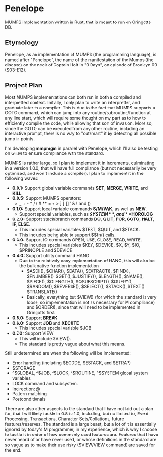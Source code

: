 # Penelope
[MUMPS](http://71.174.62.16/Demo/AnnoStd) implementation written in Rust, that is meant to run on Gringotts DB.

## Etymology
Penelope, as an implementation of MUMPS (the programming language), is named after "Penelope", the name of the manifestation of the Mumps (the disease) on the neck of Captain Holt in "9 Days", an episode of Brooklyn 99 (S03-E12).

## Project Plan
Most MUMPS implementations can both run in both a compiled and interpretted context.  Initially, I only plan to write an interpretter, and graduate later to a compiler.  This is due to the fact that MUMPS supports a GOTO command, which can jump into any routine/subroutine/function at any line start, which will require some thought on my part as to how to efficiently compile the code, while allowing that sort of invasion.  More so, since the GOTO can be executed from any other routine, including an interactive prompt, there is no way to "outsmart" it by detecting all possible jump in points.

I'm developing **mmpmgm** in parallel with Penelope, which I'll also be testing on GT.M to ensure compliance with the standard.

MUMPS is rather large, so I plan to implement it in increments, culminating in a version 1.0.0, that will have full compliance (but not necessarily be very optimized, and won't include a compiler).  I plan to implement it in the following waves:

* **0.0.1:** Support global variable commands **SET**, **MERGE**, **WRITE**, and **KILL**.
* **0.0.5:** Support MUMPS operators: 
   * _  + - * / \ # **  = < > ] [ ]] ' & ! and ().
* **0.1.0:** Support local variable commands **S/M/W/K**, as well as **NEW**.
   * Support special variables, such as **$SYSTEM**, and **$HOROLOG**
* **0.2.0:** Support stack/branch commands **DO**, **QUIT**, **FOR**, **GOTO**, **HALT**, **IF**, **ELSE**.
   * This includes special variables $TEST, $QUIT, and $STACK.
   * This includes being able to support $$fn() calls.
* **0.3.0:** Support IO commands OPEN, USE, CLOSE, READ, WRITE.
  * This includes special variables $KEY, $DEVICE, $X, $Y, $IO, $PRINCIPLE and $DEVICE
* **0.4.0:** Support utility command HANG
   * Due to the relatively easy implementation of HANG, this will also be the bulk native function implementation
      * $ASCII(), $CHAR(), $DATA(), $EXTRACT(), $FIND(), $FNUMBER(), $GET(), $JUSTIFY(), $LENGTH(), $NAME(), $PIECE(), $QLENGTH(), $QSUBSCRIPT(), $QUERY(), $RANDOM(), $REVERSE(), $SELECT(), $STACK(), $TEXT(), $TRANSLATE()
      * Basically, everything but $VIEW() (for which the standard is very loose, so implementation is not as necessary for M compliance) and $ORDER(), since that will need to be implemented in Gringotts first.
* **0.5.0:** Support **BREAK**
* **0.6.0:** Support **JOB** and **XECUTE**
   * This includes special variable $JOB
* **0.7.0:** Support VIEW
   * This will include $VIEW().
   * The standard is pretty vague about what this means.

Still undetermined are when the following will be implemented:
* Error handling (including $ECODE, $ESTACK, and $ETRAP) 
* $STORAGE
* ^$GLOBAL, ^$JOB, ^$LOCK, ^$ROUTINE, ^$SYSTEM global system variables
* LOCK command and subsystem.
* Indirection: @
* Pattern matching
* Postconditionals

There are also other aspects to the standard that I have not laid out a plan for, that I will likely tackle in 0.8 to 1.0, including, but no limited to, Event Processing, Transactions, Character Sets/Collations, future features/reserves.  The standard is a large beast, but a lot of it is essentially ignored by today's M programmer, in my experience, which is why I choose to tackle it in order of how commonly used features are.  Features that I have never heard of or have never used, or whose definitions in the standard are so vague as to make their use risky ($VIEW/VIEW command) are saved for the end.
